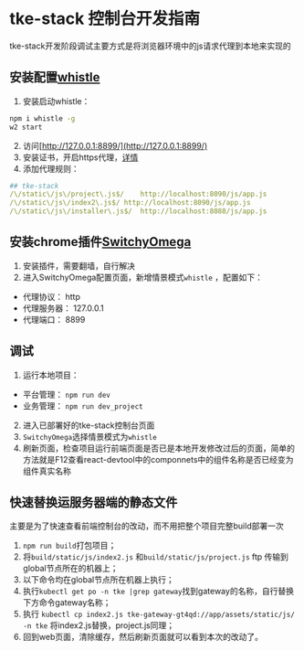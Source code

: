 # tke-stack 控制台开发指南
tke-stack开发阶段调试主要方式是将浏览器环境中的js请求代理到本地来实现的
## 安装配置[whistle](https://wproxy.org/whistle/)
1. 安装启动whistle：
```bash
npm i whistle -g
w2 start
```
2. 访问[http://127.0.0.1:8899/](http://127.0.0.1:8899/)
3. 安装证书，开启https代理，[详情](https://wproxy.org/whistle/webui/https.html)
4. 添加代理规则：
```yaml
## tke-stack
/\/static\/js\/project\.js$/	http://localhost:8090/js/app.js
/\/static\/js\/index2\.js$/	http://localhost:8090/js/app.js
/\/static\/js\/installer\.js$/	http://localhost:8088/js/app.js
```
## 安装chrome插件[SwitchyOmega](https://chrome.google.com/webstore/detail/proxy-switchyomega/padekgcemlokbadohgkifijomclgjgif)
1. 安装插件，需要翻墙，自行解决
2. 进入SwitchyOmega配置页面，新增情景模式`whistle`  ，配置如下：  
- 代理协议： http  
- 代理服务器： 127.0.0.1  
- 代理端口： 8899  
## 调试
1. 运行本地项目：
- 平台管理： `npm run dev`
- 业务管理： `npm run dev_project`
2. 进入已部署好的tke-stack控制台页面
3. `SwitchyOmega`选择情景模式为`whistle`
4. 刷新页面，检查项目运行前端页面是否已是本地开发修改过后的页面，简单的方法就是F12查看react-devtool中的componnets中的组件名称是否已经变为组件真实名称
   
## 快速替换运服务器端的静态文件
主要是为了快速查看前端控制台的改动，而不用把整个项目完整build部署一次
1. `npm run build`打包项目；
2.  将`build/static/js/index2.js` 和`build/static/js/project.js` ftp 传输到 global节点所在的机器上；
3.  以下命令均在global节点所在机器上执行；
4.  执行`kubectl get po -n tke |grep gateway`找到gateway的名称，自行替换下方命令gateway名称；
5.  执行 `kubectl cp index2.js tke-gateway-gt4qd://app/assets/static/js/ -n tke` 将index2.js替换，project.js同理；
6.  回到web页面，清除缓存，然后刷新页面就可以看到本次的改动了。